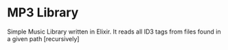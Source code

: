 MP3 Library
===========

Simple Music Library written in Elixir.
It reads all ID3 tags from files found in a given path [recursively]


